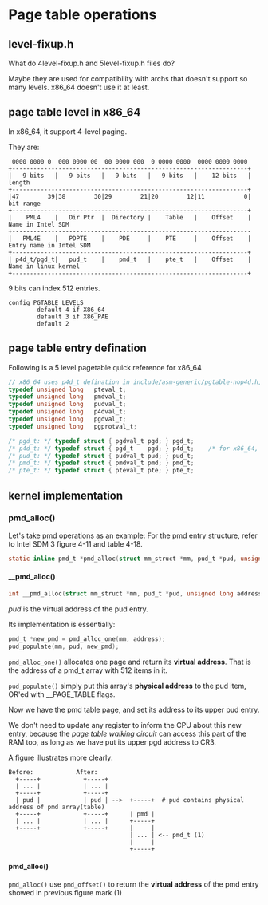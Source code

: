 # Page table operations

## <n>level-fixup.h
What do 4level-fixup.h and 5level-fixup.h files do?

Maybe they are used for compatibility with archs that doesn't support so many levels. x86_64 doesn't use it at least.


## page table level in x86_64
In x86_64, it support 4-level paging.

They are:
```
 0000 0000 0  000 0000 00  00 0000 000  0 0000 0000  0000 0000 0000
+------------------------------------------------------------------+
|   9 bits   |   9 bits   |   9 bits   |   9 bits   |    12 bits   | length
+------------------------------------------------------------------+
|47        39|38        30|29        21|20        12|11           0| bit range
+------------------------------------------------------------------+
|    PML4    |   Dir Ptr  |  Directory |    Table   |    Offset    | Name in Intel SDM
+-------------------------------------------------------------------
|   PML4E    |   PDPTE    |    PDE     |    PTE     |    Offset    | Entry name in Intel SDM
+------------------------------------------------------------------+
| p4d_t/pgd_t|   pud_t    |    pmd_t   |    pte_t   |    Offset    | Name in linux kernel
+------------------------------------------------------------------+
```
9 bits can index 512 entries.

```
config PGTABLE_LEVELS
        default 4 if X86_64
        default 3 if X86_PAE
        default 2
```

## page table entry defination
Following is a 5 level pagetable quick reference for x86_64
```c
// x86_64 uses p4d_t defination in include/asm-generic/pgtable-nop4d.h, not in include/asm-generic/5level-fixup.h
typedef unsigned long   pteval_t;
typedef unsigned long   pmdval_t;
typedef unsigned long   pudval_t;
typedef unsigned long   p4dval_t;
typedef unsigned long   pgdval_t;
typedef unsigned long   pgprotval_t;

/* pgd_t: */ typedef struct { pgdval_t pgd; } pgd_t;
/* p4d_t: */ typedef struct { pgd_t    pgd; } p4d_t;    /* for x86_64, pgd_t and p4d_t are the same thing. */
/* pud_t: */ typedef struct { pudval_t pud; } pud_t;
/* pmd_t: */ typedef struct { pmdval_t pmd; } pmd_t;
/* pte_t: */ typedef struct { pteval_t pte; } pte_t;
```

## kernel implementation
### pmd_alloc()

Let's take pmd operations as an example:
For the pmd entry structure, refer to Intel SDM 3 figure 4-11 and table 4-18.
```c
static inline pmd_t *pmd_alloc(struct mm_struct *mm, pud_t *pud, unsigned long address)

```


#### __pmd_alloc()
```c
int __pmd_alloc(struct mm_struct *mm, pud_t *pud, unsigned long address)
```
*pud* is the virtual address of the pud entry.

Its implementation is essentially:

```c
pmd_t *new_pmd = pmd_alloc_one(mm, address);
pud_populate(mm, pud, new_pmd);
```

`pmd_alloc_one()` allocates one page and return its **virtual address**. That is the address of a pmd_t array with 512 items in it.

`pud_populate()` simply put this array's **physical address** to the pud item, OR'ed with __PAGE_TABLE flags.

Now we have the pmd table page, and set its address to its upper pud entry.

We don't need to update any register to inform the CPU about this new entry, because the *page table walking circuit* can access this part of the RAM too, as long as we have put its upper pgd address to CR3.

A figure illustrates more clearly:

```
Before:            After:
  +-----+            +-----+
  | ... |            | ... |
  +-----+            +-----+
  | pud |            | pud | -->  +-----+  # pud contains physical address of pmd array(table)
  +-----+            +-----+      | pmd |
  | ... |            | ... |      +-----+
  +-----+            +-----+      |     |
                                  | ... | <-- pmd_t (1)
                                  |     |
                                  +-----+
```

#### pmd_alloc()
`pmd_alloc()` use `pmd_offset()` to return the **virtual address** of the pmd entry showed in previous figure mark (1)
